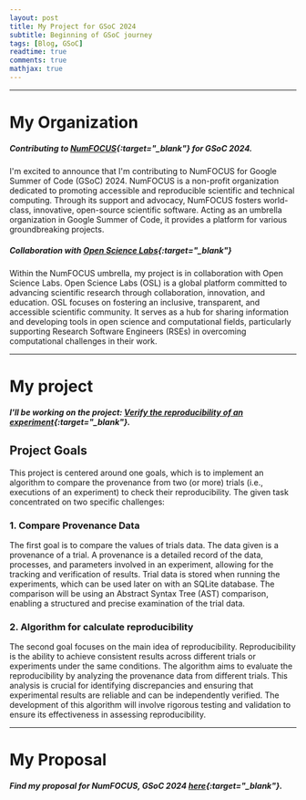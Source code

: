 ```yaml
---
layout: post
title: My Project for GSoC 2024
subtitle: Beginning of GSoC journey
tags: [Blog, GSoC]
readtime: true
comments: true
mathjax: true
---
```



---

# My Organization

##### Contributing to [NumFOCUS](https://summerofcode.withgoogle.com/programs/2024/organizations/numfocus){:target="_blank"} for GSoC 2024.

I'm excited to announce that I'm contributing to NumFOCUS for Google Summer of Code (GSoC) 2024. 
NumFOCUS is a non-profit organization dedicated to promoting accessible and reproducible scientific and technical computing. 
Through its support and advocacy, NumFOCUS fosters world-class, innovative, open-source scientific software. 
Acting as an umbrella organization in Google Summer of Code, it provides a platform for various groundbreaking projects.

##### Collaboration with [Open Science Labs](https://opensciencelabs.org/){:target="_blank"}

Within the NumFOCUS umbrella, my project is in collaboration with Open Science Labs. 
Open Science Labs (OSL) is a global platform committed to advancing scientific research through collaboration, innovation, and education. 
OSL focuses on fostering an inclusive, transparent, and accessible scientific community. 
It serves as a hub for sharing information and developing tools in open science and computational fields, 
particularly supporting Research Software Engineers (RSEs) in overcoming computational challenges in their work.

---

# My project

##### I'll be working on the project: [Verify the reproducibility of an experiment](https://summerofcode.withgoogle.com/programs/2024/projects/RzA1qtu0){:target="_blank"}.

## Project Goals

This project is centered around one goals, which is to implement an algorithm to compare the provenance from two (or more) 
trials (i.e., executions of an experiment) to check their reproducibility. The given task concentrated on two specific challenges:

### 1. Compare Provenance Data

The first goal is to compare the values of trials data. The data given is a provenance of a trial. 
A provenance is a detailed record of the data, processes, and parameters involved in an experiment, 
allowing for the tracking and verification of results. Trial data is stored when running the experiments, which can be used later on with an SQLite database. 
The comparison will be using an Abstract Syntax Tree (AST) comparison, enabling a structured and precise examination of the trial data.

### 2. Algorithm for calculate reproducibility

The second goal focuses on the main idea of reproducibility. Reproducibility is the ability to achieve consistent results across different trials or experiments under the same conditions. The algorithm aims to evaluate the reproducibility by analyzing the provenance data from different trials. This analysis is crucial for identifying discrepancies and ensuring that experimental results are reliable and can be independently verified. The development of this algorithm will involve rigorous testing and validation to ensure its effectiveness in assessing reproducibility.

---

# My Proposal

##### Find my proposal for NumFOCUS, GSoC 2024 [here](/assets/pdf/GSoC_2024_OSL-noWorkFlow.pdf){:target="_blank"}.
